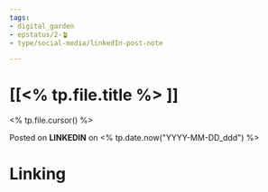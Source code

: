 ```yaml
---
tags: 
- digital_garden
- epstatus/2-🪴
- type/social-media/linkedIn-post-note

---
```

# [[<% tp.file.title %> ]]

<% tp.file.cursor() %>

Posted on **LINKEDIN** on <% tp.date.now("YYYY-MM-DD_ddd") %>
# Linking